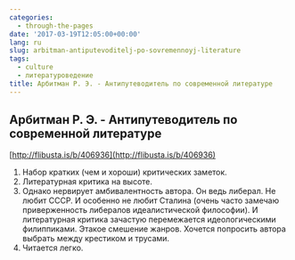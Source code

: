 ```yaml
---
categories:
  - through-the-pages
date: '2017-03-19T12:05:00+00:00'
lang: ru
slug: arbitman-antiputevoditelj-po-sovremennoyj-literature
tags:
  - culture
  - литературоведение
title: Арбитман Р. Э. - Антипутеводитель по современной литературе
---
```



## Арбитман Р. Э. - Антипутеводитель по современной литературе

[http://flibusta.is/b/406936](http://flibusta.is/b/406936)  

1.  Набор кратких (чем и хороши) критических заметок.
2.  Литературная критика на высоте.
3.  Однако нервирует амбивалентность автора. Он ведь либерал. Не любит СССР. И особенно не любит Сталина (очень часто замечаю приверженность либералов идеалистической философии). И литературная критика зачастую перемежается идеологическими филиппиками. Этакое смешение жанров. Хочется попросить автора выбрать между крестиком и трусами.
4.  Читается легко.
